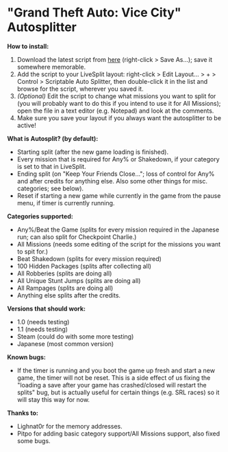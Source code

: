 # "Grand Theft Auto: Vice City" Autosplitter

**How to install:**

1. Download the latest script from [here](https://raw.githubusercontent.com/zoton2/LiveSplit.Scripts/master/LiveSplit.GTAVC.asl) (right-click > Save As...); save it somewhere memorable.
2. Add the script to your LiveSplit layout: right-click > Edit Layout... > + > Control > Scriptable Auto Splitter, then double-click it in the list and browse for the script, wherever you saved it.
3. *(Optional)* Edit the script to change what missions you want to split for (you will probably want to do this if you intend to use it for All Missions); open the file in a text editor (e.g. Notepad) and look at the comments.
4. Make sure you save your layout if you always want the autosplitter to be active!

**What is Autosplit? (by default):**

- Starting split (after the new game loading is finished).
- Every mission that is required for Any% or Shakedown, if your category is set to that in LiveSplit.
- Ending split (on "Keep Your Friends Close..."; loss of control for Any% and after credits for anything else. Also some other things for misc. categories; see below).
- Reset if starting a new game while currently in the game from the pause menu, if timer is currently running.

**Categories supported:**
- Any%/Beat the Game (splits for every mission required in the Japanese run; can also split for Checkpoint Charlie.)
- All Missions (needs some editing of the script for the missions you want to spit for.)
- Beat Shakedown (splits for every mission required)
- 100 Hidden Packages (splits after collecting all)
- All Robberies (splits are doing all)
- All Unique Stunt Jumps (splits are doing all)
- All Rampages (splits are doing all)
- Anything else splits after the credits.

**Versions that should work:**

- 1.0 (needs testing)
- 1.1 (needs testing)
- Steam (could do with some more testing)
- Japanese (most common version)

**Known bugs:**

- If the timer is running and you boot the game up fresh and start a new game, the timer will not be reset. This is a side effect of us fixing the "loading a save after your game has crashed/closed will restart the splits" bug, but is actually useful for certain things (e.g. SRL races) so it will stay this way for now.

**Thanks to:**

- Lighnat0r for the memory addresses.
- Pitpo for adding basic category support/All Missions support, also fixed some bugs.
